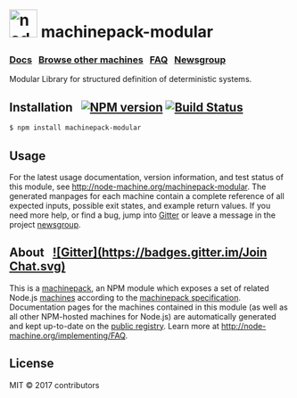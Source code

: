 
<h1>
  <a href="http://node-machine.org" title="Node-Machine public registry"><img alt="node-machine logo" title="Node-Machine Project" src="http://node-machine.org/images/machine-anthropomorph-for-white-bg.png" width="50" /></a>
  machinepack-modular
</h1>

### [Docs](http://node-machine.org/machinepack-modular) &nbsp; [Browse other machines](http://node-machine.org/machinepacks) &nbsp;  [FAQ](http://node-machine.org/implementing/FAQ)  &nbsp;  [Newsgroup](https://groups.google.com/forum/?hl=en#!forum/node-machine)

Modular Library for structured definition of deterministic systems.


## Installation &nbsp; [![NPM version](https://badge.fury.io/js/machinepack-modular.svg)](http://badge.fury.io/js/machinepack-modular) [![Build Status](https://travis-ci.org/mikermcneil/machinepack-modular.png?branch=master)](https://travis-ci.org/mikermcneil/machinepack-modular)

```sh
$ npm install machinepack-modular
```

## Usage

For the latest usage documentation, version information, and test status of this module, see <a href="http://node-machine.org/machinepack-modular" title="Modular Library for structured definition of deterministic systems. (for node.js)">http://node-machine.org/machinepack-modular</a>.  The generated manpages for each machine contain a complete reference of all expected inputs, possible exit states, and example return values.  If you need more help, or find a bug, jump into [Gitter](https://gitter.im/node-machine/general) or leave a message in the project [newsgroup](https://groups.google.com/forum/?hl=en#!forum/node-machine).

## About  &nbsp; [![Gitter](https://badges.gitter.im/Join Chat.svg)](https://gitter.im/node-machine/general?utm_source=badge&utm_medium=badge&utm_campaign=pr-badge&utm_content=badge)

This is a [machinepack](http://node-machine.org/machinepacks), an NPM module which exposes a set of related Node.js [machines](http://node-machine.org/spec/machine) according to the [machinepack specification](http://node-machine.org/spec/machinepack).
Documentation pages for the machines contained in this module (as well as all other NPM-hosted machines for Node.js) are automatically generated and kept up-to-date on the <a href="http://node-machine.org" title="Public machine registry for Node.js">public registry</a>.
Learn more at <a href="http://node-machine.org/implementing/FAQ" title="Machine Project FAQ (for implementors)">http://node-machine.org/implementing/FAQ</a>.

## License

MIT &copy; 2017 contributors


